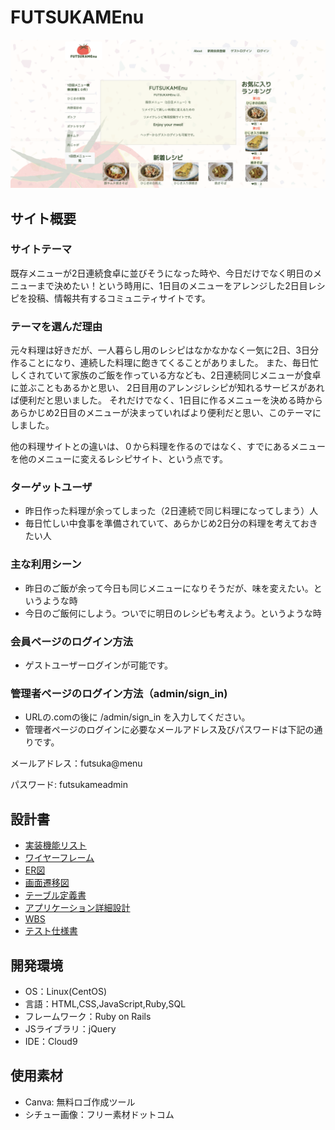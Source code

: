 # FUTSUKAMEnu
<!--ここにアプリ名を入力-->
​![ウェブサイトデザイン](app/assets/images/website.png)

## サイト概要
### サイトテーマ
<!--何を『目的』とし、どのような『分類』なのかを簡潔に書く-->
既存メニューが2日連続食卓に並びそうになった時や、今日だけでなく明日のメニューまで決めたい！という時用に、1日目のメニューをアレンジした2日目レシピを投稿、情報共有するコミュニティサイトです。
### テーマを選んだ理由
<!--なぜこのようなテーマにしたかを説明する-->
元々料理は好きだが、一人暮らし用のレシピはなかなかなく一気に2日、3日分作ることになり、連続した料理に飽きてくることがありました。
また、毎日忙しくされていて家族のご飯を作っている方なども、2日連続同じメニューが食卓に並ぶこともあるかと思い、 2日目用のアレンジレシピが知れるサービスがあれば便利だと思いました。
それだけでなく、1日目に作るメニューを決める時からあらかじめ2日目のメニューが決まっていればより便利だと思い、このテーマにしました。

他の料理サイトとの違いは、０から料理を作るのではなく、すでにあるメニューを他のメニューに変えるレシピサイト、という点です。
### ターゲットユーザ
<!--誰に使ってもらうかを具体的に記載する-->
* 昨日作った料理が余ってしまった（2日連続で同じ料理になってしまう）人
* 毎日忙しい中食事を準備されていて、あらかじめ2日分の料理を考えておきたい人
​
### 主な利用シーン
* 昨日のご飯が余って今日も同じメニューになりそうだが、味を変えたい。というような時
* 今日のご飯何にしよう。ついでに明日のレシピも考えよう。というような時

### 会員ページのログイン方法
* ゲストユーザーログインが可能です。

### 管理者ページのログイン方法（admin/sign_in)
* URLの.comの後に /admin/sign_in を入力してください。
* 管理者ページのログインに必要なメールアドレス及びパスワードは下記の通りです。

 メールアドレス：futsuka@menu

 パスワード: futsukameadmin

## 設計書
* [実装機能リスト](https://docs.google.com/spreadsheets/d/1s01GS7An68ec_ctYBz_LQbZma9_U3X4QLY4Yt4tUx8I/edit?usp=sharing)
* [ワイヤーフレーム](https://drive.google.com/file/d/1sUmk4OCPQjU4cHEhy3tKMyblOzl9ecyD/view?usp=sharing)
* [ER図](https://drive.google.com/file/d/1TG745kw90msh60-hgDyvXB9OAuLAXxUV/view?usp=sharing)
* [画面遷移図](https://drive.google.com/file/d/1Y1oWpzeXobHYL8PfZdkzcjw3JlMVQF82/view?usp=sharing)
* [テーブル定義書](https://docs.google.com/spreadsheets/d/1ruHm1lddbIN0O5xQyrNysMcnXbQXZiz7/edit?usp=sharing&ouid=113077300798200338603&rtpof=true&sd=true)
* [アプリケーション詳細設計](https://docs.google.com/spreadsheets/d/1jHHFEwJCaq_SjTFFvWPImOL_TEt4E4PwHooO7aVoYng/edit?usp=sharing)
* [WBS](https://docs.google.com/spreadsheets/d/1aieHMrEDtihKsZx7V4HqSna12v9cAca_cdJQM7I-zeQ/edit?usp=sharing)
* [テスト仕様書](https://docs.google.com/spreadsheets/d/1IIrgy6DPMi2hxzJx_YiQ9b-LcIdrrzqv/edit?usp=sharing&ouid=113077300798200338603&rtpof=true&sd=true)

## 開発環境
- OS：Linux(CentOS)
- 言語：HTML,CSS,JavaScript,Ruby,SQL
- フレームワーク：Ruby on Rails
- JSライブラリ：jQuery
- IDE：Cloud9
​
## 使用素材
* Canva: 無料ロゴ作成ツール
* シチュー画像：フリー素材ドットコム